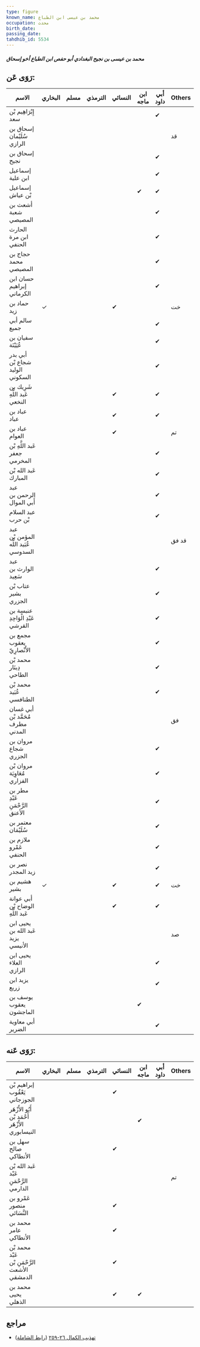```yaml
---
type: figure
known_name: محمد بن عيسى ابن الطباع
occupation: محدث
birth_date:
passing_date:
tahdhib_id: 5534
---
```

##### محمد بن عيسى بن نجيح البغدادي أبو حفص ابن الطباع أخو إسحاق

## رَوَى عَن:
| الاسم                                | البخاري | مسلم | الترمذي | النسائي | ابن ماجه | أبي داود | Others |
| ------------------------------------ | ------- | ---- | ------- | ------- | -------- | -------- | ------ |
| إِبْرَاهِيم بْن سعد                  |         |      |         |         |          | ✔        |        |
| إسحاق بن سُلَيْمان الرازي            |         |      |         |         |          |          | قد     |
| إسحاق بن نجيح                        |         |      |         |         |          | ✔        |        |
| إسماعيل ابن علية                     |         |      |         |         |          | ✔        |        |
| إسماعيل بْن عياش                     |         |      |         |         | ✔        | ✔        |        |
| أشعث بن شعبة المصيصي                 |         |      |         |         |          | ✔        |        |
| الحارث ابن مرة الحنفي                |         |      |         |         |          | ✔        |        |
| حجاج بن محمد المصيصي                 |         |      |         |         |          | ✔        |        |
| حسان ابن إبراهيم الكرماني            |         |      |         |         |          | ✔        |        |
| حماد بن زيد                          | ✓       |      |         | ✔       |          |          | خت     |
| سالم أبي جميع                        |         |      |         |         |          | ✔        |        |
| سفيان بن عُيَيْنَة                   |         |      |         |         |          | ✔        |        |
| أبي بدر شجاع بْن الوليد السكوني      |         |      |         |         |          | ✔        |        |
| شَرِيك بن عَبد اللَّهِ النخعي        |         |      |         | ✔       |          | ✔        |        |
| عباد بن عباد                         |         |      |         | ✔       |          | ✔        |        |
| عباد بن العوام                       |         |      |         | ✔       |          |          | تم     |
| عَبد اللَّهِ بْن جعفر المخرمي        |         |      |         |         |          | ✔        |        |
| عَبد الله بْن المبارك                |         |      |         |         |          | ✔        |        |
| عبد الرحمن بن أَبي الموال            |         |      |         |         |          | ✔        |        |
| عبد السلام بْن حرب                   |         |      |         |         |          | ✔        |        |
| عبد المؤمن بْن عُبَيد اللَّه السدوسي |         |      |         |         |          |          | قد فق  |
| عبد الوارث بن سَعِيد                 |         |      |         |         |          | ✔        |        |
| عتاب بْن بشير الجزري                 |         |      |         |         |          | ✔        |        |
| عنبسة بن عَبْدِ الْوَاحِدِ القرشي    |         |      |         |         |          | ✔        |        |
| مجمع بن يعقوب الأَنْصارِيّ           |         |      |         |         |          | ✔        |        |
| محمد بْن دِينَار الطاحي              |         |      |         |         |          | ✔        |        |
| محمد بْن عُبَيد الطنافسي             |         |      |         |         |          | ✔        |        |
| أبي غسان مُحَمَّد بْن مطرف المدني    |         |      |         |         |          |          | فق     |
| مروان بن شجاع الجزري                 |         |      |         |         |          | ✔        |        |
| مروان بْن مُعَاوِيَة الفزاري         |         |      |         |         |          | ✔        |        |
| مطر بن عَبْدِ الرَّحْمَنِ الأعنق     |         |      |         |         |          | ✔        |        |
| معتمر بن سُلَيْمَان                  |         |      |         |         |          | ✔        |        |
| ملازم بن عَمْرو الحنفي               |         |      |         |         |          | ✔        |        |
| نصر بن زيد المجدر                    |         |      |         |         |          | ✔        |        |
| هشيم بن بشير                         | ✓       |      |         | ✔       |          | ✔        | خت     |
| أبي عوانة الوضاح بْن عَبد اللَّهِ    |         |      |         | ✔       |          | ✔        |        |
| يحيى ابن عَبد الله بن يزيد الأنيسي   |         |      |         |         |          |          | صد     |
| يحيى ابن العلاء الرازي               |         |      |         |         |          | ✔        |        |
| يزيد ابن زريع                        |         |      |         |         |          | ✔        |        |
| يوسف بن يعقوب الماجشون               |         |      |         |         | ✔        |          |        |
| أبي معاوية الضرير                    |         |      |         |         |          | ✔        |        |
## رَوَى عَنه:
| الاسم                                            | البخاري | مسلم | الترمذي | النسائي | ابن ماجه | أبي داود | Others |
| ------------------------------------------------ | ------- | ---- | ------- | ------- | -------- | -------- | ------ |
| إبراهيم بْن يَعْقُوب الجوزجاني                   |         |      |         | ✔       |          |          |        |
| أَبُو الأَزْهَر أَحْمَد بْن الأَزْهَر النيسابوري |         |      |         |         | ✔        |          |        |
| سهل بن صالح الأنطاكي                             |         |      |         | ✔       |          |          |        |
| عَبد الله بْن عَبْد الرَّحْمَنِ الدارمي          |         |      |         |         |          |          | تم     |
| عَمْرو بن منصور النَّسَائي                       |         |      |         | ✔       |          |          |        |
| محمد بن عامر الأنطاكي                            |         |      |         | ✔       |          |          |        |
| محمد بْن عَبْد الرَّحْمَنِ بْن الأشعث الدمشقي    |         |      |         | ✔       |          |          |        |
| محمد بن يحيى الذهلي                              |         |      |         | ✔       | ✔        |          |        |
## مراجع
- [تهذيب الكمال ٢٦-٢٥٩](obsidian://open?vault=Tahdhib-al-Kamal&file=Figures/٥٥٣٤-محمد%20بن%20عيسى%20بن%20نجيح%20البغدادي%20أبو%20حفص%20ابن%20الطباع%20أخو%20إسحاق) ([رابط الشاملة](https://shamela.ws/book/3722/14007))